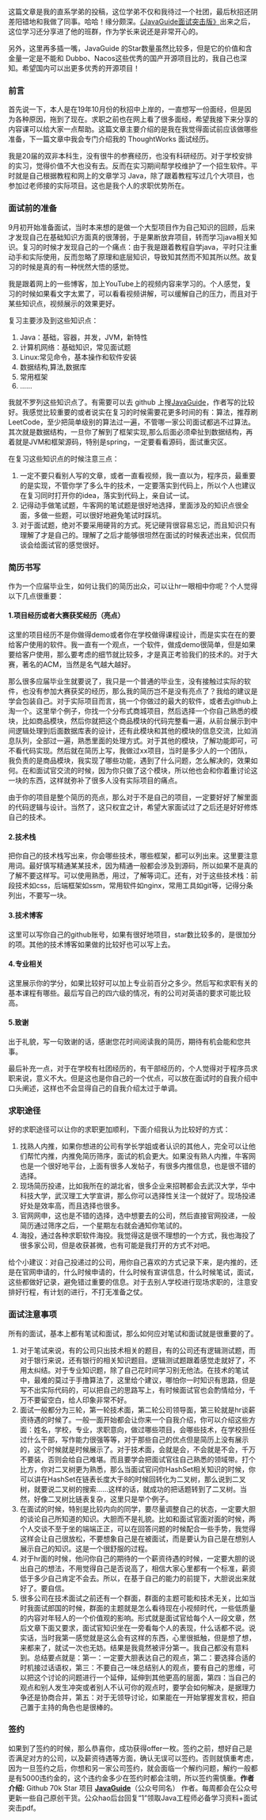 

这篇文章是我的直系学弟的投稿，这位学弟不仅和我待过一个社团，最后秋招还阴差阳错地和我做了同事。哈哈！缘分颇深。[《JavaGuide面试突击版》](http://mp.weixin.qq.com/s?__bizMzg2OTA0Njk0OA&mid2247486324&idx1&sne8b690ddaedabc486bd399310105aad3&chksmcea244bff9d5cda9a627fa65235be09e7b089e92cf49c0eb0ceb35b39bbed86c1fab0125f5af&token1351080357&langzh_CN&scene21#wechat_redirect)出来之后，这位学习还分享进了他的班群，作为学长来说还是非常开心的。

另外，这里再多插一嘴，JavaGuide 的Star数量虽然比较多，但是它的价值和含金量一定是不能和 Dubbo、Nacos这些优秀的国产开源项目比的，我自己也深知。希望国内可以出更多优秀的开源项目！

### 前言

首先说一下，本人是在19年10月份的秋招中上岸的，一直想写一份面经，但是因为各种原因，拖到了现在。求职之前也在网上看了很多面经，希望我接下来分享的内容课可以给大家一点帮助。这篇文章主要介绍的是我在我觉得面试前应该做哪些准备，下一篇文章中我会专门介绍我的 ThoughtWorks 面试经历。

我是20届的双非本科生，没有很牛的参赛经历，也没有科研经历。对于学校安排的实习，觉得价值不大也没有去。反而在实习期间帮学校维护了一个招生软件。平时就是自己根据教程和网上的文章学习 Java，除了跟着教程写过几个大项目，也参加过老师接的实际项目。这也是我个人的求职优势所在。

### 面试前的准备

9月初开始准备面试，当时本来想的是做一个大型项目作为自己知识的回顾，后来才发现自己在基础知识方面真的很薄弱，于是果断放弃项目，转而学习java相关知识。复习的时候才发现自己的一个痛点：由于我是跟着教程自学java，平时只注重动手和实际使用，反而忽略了原理和底层知识，导致知其然而不知其所以然。故复习的时候是真的有一种恍然大悟的感觉。

我是跟着网上的一些博客，加上YouTube上的视频内容来学习的。个人感觉，复习的时候如果看文字太累了，可以看看视频讲解，可以缓解自己的压力，而且对于某些知识点，视频展示的效果更好。

复习主要涉及到这些知识点：

1. Java：基础，容器，并发，JVM，新特性
2. 计算机网络：基础知识，常见面试题
3. Linux:常见命令，基本操作和软件安装
4. 数据结构,算法,数据库
5. 常用框架
6. ……

我就不罗列这些知识点了。有需要可以去 github 上搜[JavaGuide](http://mp.weixin.qq.com/s?__bizMzg2OTA0Njk0OA&mid2247486324&idx1&sne8b690ddaedabc486bd399310105aad3&chksmcea244bff9d5cda9a627fa65235be09e7b089e92cf49c0eb0ceb35b39bbed86c1fab0125f5af&token1351080357&langzh_CN#rd)，作者写的比较好。我感觉比较重要的或者说实在复习的时候需要花更多时间的有：算法，推荐刷LeetCode，至少把简单级别的算法过一遍，不管哪一家公司面试都逃不过算法。其次就是数据结构，一旦你了解到了框架实现,那么后面必须牵扯到数据结构，再着就是JVM和框架源码，特别是spring，一定要看看源码，面试重灾区。

在复习这些知识点的时候注意三点：

1. 一定不要只看别人写的文章，或者一直看视频，我一直以为，程序员，最重要的是实现，不管你学了多么牛的技术，一定要落实到代码上，所以个人也建议在复习同时打开你的idea，落实到代码上，亲自试一试。
2. 记得动手做笔试题，牛客网的笔试题是很好地选择，里面涉及的知识点很全面，多做一些题，可以很好地避免笔试时踩坑。
3. 对于面试题，绝对不要采用硬背的方式。死记硬背很容易忘记，而且知识只有理解了才是自己的。理解了之后才能够很坦然在面试的时候表述出来，侃侃而谈会给面试官的感觉很好。

### 简历书写

作为一个应届毕业生，如何让我们的简历出众，可以让hr一眼相中你呢？个人觉得以下几点很重要：

#### 1.项目经历或者大赛获奖经历（亮点）

这里的项目经历不是你做得demo或者你在学校做得课程设计，而是实实在在的要给客户使用的软件。我一直有一个观点，一个软件，做成demo很简单，但是如果要给客户使用，那么要考虑的细节就比较多，才是真正考验我们的技术的。对于大赛，著名的ACM，当然是名气越大越好。

那么很多应届毕业生就要说了，我只是一个普通的毕业生，没有接触过实际的软件，也没有参加大赛获奖的经历，那么我的简历岂不是没有亮点了？我给的建议是学会包装自己。对于实际项目而言，挑一个你做过的最大的软件，或者去github上淘一个。这里举个例子，你找一个分布式商城项目，然后选择一个你自己熟悉的模块，比如商品模块，然后你就把这个商品模块的代码完整看一遍，从前台展示到中间逻辑处理到后面数据库表的设计，还有此模块和其他的模块的信息交流，比如消息队列，全部过一遍，熟悉里面的处理方式。对于其他的模块，了解功能即可，可不看代码实现。然后就在简历上写，我做过xx项目，当时是多少人的一个团队，我负责的是商品模块，我实现了哪些功能，遇到了什么问题，怎么解决的，效果如何。在和面试官交流的时候，因为你只做了这个模块，所以他也会和你着重讨论这一块的东西，这样就弥补了很多人没有实际项目的痛点。

由于你的项目是整个简历的亮点，那么对于不是自己的项目，一定要好好了解里面的代码逻辑与设计。当然了，这只权宜之计，希望大家面试过了之后还是好好修炼自己的技术。

#### 2.技术栈

把你自己的技术栈写出来，你会哪些技术，哪些框架，都可以列出来。这里要注意用词。最好慎写精通某某技术，因为精通一般都会涉及到源码，所以如果不是真的了解不要这样写。可以使用熟悉，用过，了解等词汇。还有，对于这些技术栈：前段技术如css，后端框架如ssm，常用软件如nginx，常用工具如git等，记得分条列出，不要写一块。

#### 3.技术博客

这里可以写你自己的github账号，如果有很好地项目，star数比较多的，是很加分的项。其他的技术博客如果做的比较好也可以写上去。

#### 4.专业相关

这里展示你的学分，如果比较好可以加上专业前百分之多少。然后写和求职有关的基本课程有哪些。最后写自己的四六级的情况，有的公司对英语的要求可能比较高。

#### 5.致谢

出于礼貌，写一句致谢的话，感谢您花时间阅读我的简历，期待有机会能和您共事。

最后补充一点，对于在学校有社团经历的，有干部经历的，个人觉得对于程序员求职来说，意义不大。但是这也是你自己的一个优点，可以放在面试时的自我介绍中口头阐述，这样也不会显得自己的自我介绍太过于单调。

### 求职途径

好的求职途径可以让你的求职更加顺利，下面介绍我认为比较好的方式：

1. 找熟人内推，如果你想进的公司有学长学姐或者认识的其他人，完全可以让他们帮忙内推，内推免简历筛序，面试的机会更大。如果没有熟人内推，牛客网也是一个很好地平台，上面有很多人发帖子，有很多内推信息，也是很不错的选择。
2. 现场简历投递，比如我所在的湖北省，很多企业来招聘都会去武汉大学，华中科技大学，武汉理工大学宣讲，那么你可以选择性关注一个就好了。现场投递好处是效率高，而且选择也很多。
3. 官网网申，这也是不错的选择，选中想要去的公司，然后直接官网投递，一般简历通过筛序之后，一个星期左右就会通知你笔试的。
4. 海投，通过各种求职软件海投。我觉得这是很不理想的一个方式，我也海投了很多家公司，但是收获甚微，也有可能是我打开的方式不对吧。

给个小建议：对自己投递过的公司，用你自己喜欢的方式记录下来，是内推的，还是在官网申请的，什么时候申请的，什么时候有宣讲信息，什么时候笔试，面试，这些都做好记录，避免错过重要的信息。对于去别人学校进行现场求职的，注意安排好行程，有计划的进行，不打无准备之仗。

### 面试注意事项

所有的面试，基本上都有笔试和面试，那么如何应对笔试和面试就是很重要的了。

1. 对于笔试来说，有的公司只出技术相关的题目，有的公司还有逻辑测试题，而对于银行来说，还有银行的相关知识题目。逻辑测试题跟着感觉走就好了，不用太纠结。对于专业知识题，除了自己花时间学习别无他法。在技术的笔试中，最难的莫过于手撸算法了，这里给个建议，哪怕你一时知识有思路，但是写不出实际代码的，可以把自己的思路写上，有时候面试官也会酌情给分，千万不要留空白，给人印象非常不好。
2. 面试一般都分为三轮，第一轮技术面，第二轮公司领导面，第三轮就是hr谈薪资待遇的时候了。一般一面开始都会让你来一个自我介绍，你可以介绍这些方面：姓名，学校，专业，求职意向，做过哪些项目，会哪些技术，在学校担任过什么干部，写作能力很强等等，对于那些自己的优点但是简历上没有展示的，这个时候就是时候展示了。对于技术面，会就是会，不会就是不会，千万不要装，否则会给自己难堪。而且要学会把面试官往自己熟悉的领域带。打个比方，你对二叉树更为熟悉，那么当面试官问你HashSet相关知识的时候，你可以讲在HashSet在链表长度大于8的时候回转化为二叉树，那么说到二叉树，就要说二叉树的搜索……这样的话，就成功的把话题转到了二叉树。当然，好像二叉树比链表复杂，这里只是举个例子。
3. 在面试的时候，特别是比较内向的同学，要尽量调整自己的状态，一定要大胆的谈论自己所知道的知识。大胆而不是礼貌。比如和面试官面对面的时候，两个人交谈不至于坐的端端正正，可以在回答问题的时候配合一些手势，我觉得这样会让自己很放松，不要想象自己是在被面试，而是要认为自己是在想别人展示自己的知识。这是一个很舒服的过程。
4. 对于hr面的时候，他问你自己的期待的一个薪资待遇的时候，一定要大胆的说出自己的想法，不用觉得自己是否说高了，相信大家心里都有一个标准，薪资低于多少自己肯定不会去。所以，在基于自己的能力的前提下，大胆说出来就好了。要自信。
5. 很多公司在技术面试之前还有一个群面，群面的主题可能和技术无关，比如当时我面试郎国的时候，群面的主题就是怎么看待现在小视频时代，一些低质量的内容对年轻人的一个价值观的影响。形式就是面试官给每个人一段文章，然后文章下面又要求，面试官知识坐在一旁看每个人的表现，什么话都不说。说实话，当时我第一感觉就是这么会有这样的东西，心里很抵触，但是想了想，来都来了，就试一次也无妨。结果是我竟然被评分第一。我自己都没有意料到。总结要点就是：第一：一定要大胆表达自己的观点，第二：要选择合适的时机接过话语权，第三：不要自己一味总结别人的观点，要有自己的思维，可以把这个讨论的问题进行一个延伸，延伸到其他更高的层面，第四：当自己的观点和别人发生冲突或者别人不认可你的观点时，要学会如何解决，是据理力争还是协商合并，第五：对于无领导讨论，如果能在一开始掌握发言权，把自己置于主持的角色也是很棒的。

### 签约

如果到了签约的时候，那么恭喜你，成功获得offer一枚。签约之前，想好自己是否满足对方的公司，以及薪资待遇等方面，确认无误可以签约。否则就慎重考虑，因为一旦签约之后，你想和另一家公司签约，就会面临一个解约问题，解约一般都是有5000违约金的，这个违约金多少在签约时都会注明，所以签约需慎重。**作者介绍:**  Github 70k Star 项目  **[JavaGuide](https://github.com/Snailclimb/JavaGuide)**（公众号同名） 作者。每周都会在公众号更新一些自己原创干货。公众hao后台回复“1”领取Java工程师必备学习资料+面试突击pdf。

<img referrerpolicy="no-referrer" data-src="/img/remote/1460000021978439" src="https://cdn.segmentfault.com/v-5e67172c/global/img/squares.svg" alt title>
